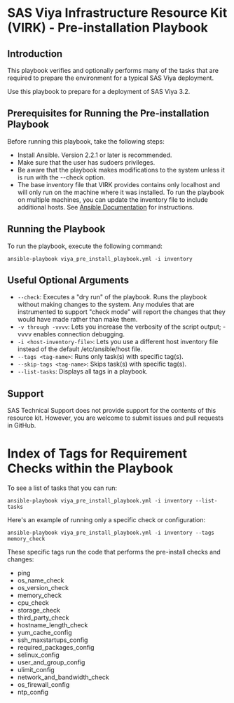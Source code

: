 # SAS Viya Infrastructure Resource Kit (VIRK) - Pre-installation Playbook

## Introduction
This playbook verifies and optionally performs many of the tasks that are required to prepare the environment for a typical SAS Viya deployment.

Use this playbook to prepare for a deployment of SAS Viya 3.2.

## Prerequisites for Running the Pre-installation Playbook
Before running this playbook, take the following steps:
* Install Ansible. Version 2.2.1 or later is recommended.
* Make sure that the user has sudoers privileges.
* Be aware that the playbook makes modifications to the system unless it is run with the --check option.
* The base inventory file that VIRK provides contains only localhost and will only run on the machine where it was installed. To run the playbook on multiple machines, you can update the inventory file to include additional hosts. See [Ansible Documentation](http://docs.ansible.com/ansible/latest/intro_inventory.html) for instructions.

## Running the Playbook
To run the playbook, execute the following command:
  ```
  ansible-playbook viya_pre_install_playbook.yml -i inventory
  ```

## Useful Optional Arguments
* ```--check```: Executes a "dry run" of the playbook. Runs the playbook without making changes to the system. Any modules that are instrumented to support "check mode" will report the changes that they would have made rather than make them.
* ```-v through -vvvv```: Lets you increase the verbosity of the script output; -vvvv enables connection debugging.
* ```-i <host-inventory-file>```: Lets you use a different host inventory file instead of the default /etc/ansible/host file.
* ```--tags <tag-name>```: Runs only task(s) with specific tag(s).
* ```--skip-tags <tag-name>```: Skips task(s) with specific tag(s).
* ```--list-tasks```: Displays all tags in a playbook.

## Support
SAS Technical Support does not provide support for the contents of this resource kit. However, you are welcome to submit issues and pull requests in GitHub.

# Index of Tags for Requirement Checks within the Playbook
To see a list of tasks that you can run:
  ```
  ansible-playbook viya_pre_install_playbook.yml -i inventory --list-tasks
  ```
Here's an example of running only a specific check or configuration:
  ```
  ansible-playbook viya_pre_install_playbook.yml -i inventory --tags memory_check
  ```
These specific tags run the code that performs the pre-install checks and changes:
* ping
* os_name_check
* os_version_check
* memory_check
* cpu_check
* storage_check
* third_party_check
* hostname_length_check
* yum_cache_config
* ssh_maxstartups_config
* required_packages_config
* selinux_config
* user_and_group_config
* ulimit_config
* network_and_bandwidth_check
* os_firewall_config
* ntp_config
